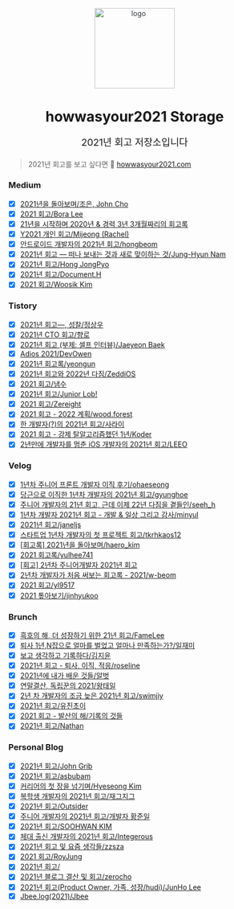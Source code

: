 <p align="center" style="color: #343a40">
  <img src="https://user-images.githubusercontent.com/9082598/147968108-7bdfa706-e1cc-44db-b54b-c44f65de2e33.jpg" alt="logo" height="160px">
  <h1 align="center">howwasyour2021 Storage</h1>
</p>
<p align="center" style="font-size: 1.2rem;">2021년 회고 저장소입니다</p>

> 2021년 회고를 보고 싶다면 🚀 [howwasyour2021.com](https://howwasyour2021.com)

### Medium
- [x] [2021년을 돌아보며/조은, John Cho](https://euncho.medium.com/2021%EB%85%84%EC%9D%84-%EB%8F%8C%EC%95%84%EB%B3%B4%EB%A9%B0-58c1bf88b44b)
- [x] [2021 회고/Bora Lee](https://violetboralee.medium.com/2021-%ED%9A%8C%EA%B3%A0-20616cec9f2d?p=20616cec9f2d)
- [x] [21년을 시작하며 2020년 & 경력 3년 3개월짜리의 회고록](https://geniusk.medium.com/21%EB%85%84%EC%9D%84-%EC%8B%9C%EC%9E%91%ED%95%98%EB%A9%B0-2020%EB%85%84-%EA%B2%BD%EB%A0%A5-3%EB%85%84-3%EA%B0%9C%EC%9B%94%EC%A7%9C%EB%A6%AC%EC%9D%98-%ED%9A%8C%EA%B3%A0%EB%A1%9D-3e5cca831a48)
- [x] [Y2021 개인 회고/Mijeong (Rachel)](https://mjspring.medium.com/y2021-%EA%B0%9C%EC%9D%B8-%ED%9A%8C%EA%B3%A0-5fae6b8d6077?p=5fae6b8d6077)
- [x] [안드로이드 개발자의 2021년 회고/hongbeom](https://hongbeomi.medium.com/%EC%95%88%EB%93%9C%EB%A1%9C%EC%9D%B4%EB%93%9C-%EA%B0%9C%EB%B0%9C%EC%9E%90%EC%9D%98-2021%EB%85%84-%ED%9A%8C%EA%B3%A0-79b38173127d)
- [x] [2021년 회고 — 떠나 보내는 것과 새로 맞이하는 것/Jung-Hyun Nam](https://cloudeveloper.net/2021%EB%85%84-%ED%9A%8C%EA%B3%A0-%EB%96%A0%EB%82%98-%EB%B3%B4%EB%82%B4%EB%8A%94-%EA%B2%83%EA%B3%BC-%EC%83%88%EB%A1%9C-%EB%A7%9E%EC%9D%B4%ED%95%98%EB%8A%94-%EA%B2%83-a6a4adef761e)
- [x] [2021년 회고/Hong JongPyo](https://honor-driven.dev/2021%EB%85%84-%ED%9A%8C%EA%B3%A0-144643540bba)
- [x] [2021년 회고/Document.H](https://medium.com/h-document/2021%EB%85%84-%ED%9A%8C%EA%B3%A0-1e50c1c73760)
- [x] [2021 회고/Woosik Kim](https://well-balanced.medium.com/2021-%ED%9A%8C%EA%B3%A0-fedee5f974f5)

### Tistory
- [x] [2021년 회고―, 성찰/정상우](https://pronist.tistory.com/159)
- [x] [2021년 CTO 회고/향로](https://jojoldu.tistory.com/626)
- [x] [2021년 회고 (부제: 셀프 인터뷰)/Jaeyeon Baek](https://jybaek.tistory.com/945)
- [x] [Adios 2021/DevOwen](https://devowen.com/433)
- [x] [2021년 회고록/yeongun](https://yeongunheo.tistory.com/entry/%F0%9F%92%BB2021%EB%85%84-%ED%9A%8C%EA%B3%A0%EB%A1%9D)
- [x] [2021년 회고와 2022년 다짐/ZeddiOS](https://zeddios.tistory.com/1330)
- [x] [2021 회고/냄수](https://nsios.tistory.com/172)
- [x] [2021년 회고/Junior Lob!](https://lob-dev.tistory.com/entry/2021%EB%85%84-%ED%9A%8C%EA%B3%A0)
- [x] [2021 회고/Zereight](https://zereight.tistory.com/1147)
- [x] [2021 회고 - 2022 계획/wood.forest](https://woodforest.tistory.com/851)
- [x] [한 개발자(?)의 2021년 회고/사라이](https://saranf-click.tistory.com/29?category=871408)
- [x] [2021 회고 - 강제 탈알고리즘했던 1년/Koder](https://blog.koderpark.dev/m/216)
- [x] [2년만에 개발자를 멈춘 iOS 개발자의 2021년 회고/LEEO](https://dev200ok.blogspot.com/2022/01/2-ios-2021.html)

### Velog
- [x] [1년차 주니어 프론트 개발자 이직 후기/ohaeseong](https://velog.io/@ohaeseong/1%EB%85%84%EC%B0%A8-%EC%A3%BC%EB%8B%88%EC%96%B4-%ED%94%84%EB%A1%A0%ED%8A%B8-%EA%B0%9C%EB%B0%9C%EC%9E%90-%EC%9D%B4%EC%A7%81-%ED%9B%84%EA%B8%B0)
- [x] [당근으로 이직한 1년차 개발자의 2021년 회고/gyunghoe](https://velog.io/@gyunghoe/%EB%8B%B9%EA%B7%BC%EC%9C%BC%EB%A1%9C-%EC%9D%B4%EC%A7%81%ED%95%9C-1%EB%85%84%EC%B0%A8-%EA%B0%9C%EB%B0%9C%EC%9E%90%EC%9D%98-2021%EB%85%84-%ED%9A%8C%EA%B3%A0)
- [x] [주니어 개발자의 21년 회고, 근데 이제 22년 다짐을 곁들인/seeh_h](https://velog.io/@seeh_h/21%EB%85%84-%ED%9A%8C%EA%B3%A0)
- [x] [1년차 개발자 2021년 회고 - 개발 & 일상 그리고 감사/minyul](https://velog.io/@minyul/2021%EB%85%84-%ED%9A%8C%EA%B3%A0)
- [x] [2021년 회고/janeljs](https://velog.io/@janeljs/2021%EB%85%84-%ED%9A%8C%EA%B3%A0)
- [x] [스타트업 1년차 개발자의 첫 프로젝트 회고/tkrhkaos12](https://velog.io/@tkrhkaos12/%EC%8A%A4%ED%83%80%ED%8A%B8%EC%97%85-1%EB%85%84%EC%B0%A8-%EA%B0%9C%EB%B0%9C%EC%9E%90%EC%9D%98-%EC%B2%AB-%ED%94%84%EB%A1%9C%EC%A0%9D%ED%8A%B8-%ED%9A%8C%EA%B3%A0)
- [x] [[회고록] 2021년을 돌아보며/haero_kim](https://velog.io/@haero_kim/%ED%9A%8C%EA%B3%A0%EB%A1%9D-2021%EB%85%84%EC%9D%84-%EB%8F%8C%EC%95%84%EB%B3%B4%EB%A9%B0)
- [x] [2021 회고록/yulhee741](https://velog.io/@yulhee741/2021-%ED%9A%8C%EA%B3%A0%EB%A1%9D)
- [x] [[회고] 2년차 주니어개발자 2021년 회고](https://velog.io/@kimyeji203/%ED%9A%8C%EA%B3%A0-2%EB%85%84%EC%B0%A8-%EC%A3%BC%EB%8B%88%EC%96%B4%EA%B0%9C%EB%B0%9C%EC%9E%90-2021%EB%85%84-%ED%9A%8C%EA%B3%A0)
- [x] [2년차 개발자가 처음 써보는 회고록 - 2021/w-beom](https://velog.io/@w-beom/1.5%EB%85%84%EC%B0%A8-%EA%B0%9C%EB%B0%9C%EC%9E%90%EA%B0%80-%EC%B2%98%EC%9D%8C-%EC%8D%A8%EB%B3%B4%EB%8A%94-%ED%9A%8C%EA%B3%A0%EB%A1%9D-2021)
- [x] [2021 회고/yl9517](https://velog.io/@yl9517/2021-%ED%9A%8C%EA%B3%A0)
- [x] [2021 톺아보기/jinhyukoo](https://velog.io/@jinhyukoo/2021-%ED%86%BA%EC%95%84%EB%B3%B4%EA%B8%B0)

### Brunch
- [x] [흑호의 해, 더 성장하기 위한 21년 회고/FameLee](https://brunch.co.kr/@famelee/51)
- [x] [퇴사 1년,N잡으로 얼마를 벌었고 얼마나 만족하는가?/일재미](https://brunch.co.kr/@dailylifefun/27)
- [x] [보고 생각하고 기록하다/김지윤](https://brunch.co.kr/@outlines/60)
- [x] [2021년 회고 - 퇴사, 이직, 적응/roseline](https://brunch.co.kr/@roseline/29)
- [x] [2021년에 내가 배운 것들/알벗](https://brunch.co.kr/@albertlee12uqzv/38)
- [x] [연말결산, 독립꾼의 2021/왕태일](https://brunch.co.kr/@theking/20)
- [x] [2년 차 개발자의 조금 늦은 2021년 회고/swimjiy](https://brunch.co.kr/@swimjiy/38)
- [x] [2021년 회고/유진초이](https://brunch.co.kr/@eugeen/5)
- [x] [2021 회고 - 발산의 해/기록의 것들](https://brunch.co.kr/@billower/21)
- [x] [2021년 회고/Nathan](https://brunch.co.kr/@skeks463/45)

### Personal Blog 
- [x] [2021년 회고/John Grib](https://johngrib.github.io/wiki/review/2021/)
- [x] [2021년 회고/asbubam](https://blog.2dal.com/2021/12/29/2021%eb%85%84-%ed%9a%8c%ea%b3%a0/)
- [x] [커리어의 첫 장을 넘기며/Hyeseong Kim](https://blog.cometkim.kr/posts/the-first-page-of-my-career/)
- [x] [복학생 개발자의 2021년 회고/재그지그](https://wormwlrm.github.io/2021/12/29/2021-Retrospect.html)
- [x] [2021년 회고/Outsider](https://blog.outsider.ne.kr/1575)
- [x] [주니어 개발자의 2021년 회고/개발자 황준일](https://junilhwang.github.io/TIL/Review/2021-year/end/)
- [x] [2021년 회고/SOOHWAN KIM](https://sooftware.io/2021)
- [x] [체대 출신 개발자의 2021년 회고/Integerous](https://ryan-han.com/post/memoirs/memoirs2021/)
- [x] [2021년 회고 및 요즘 생각들/zzsza](https://zzsza.github.io/)
- [x] [2021 회고/RoyJung](https://roy-jung.github.io/211231-review-2021/)
- [x] [2021년 회고/](https://kimtoma.com/2021/12/31/retrospective-2021/)
- [x] [2021년 블로그 결산 및 회고/zerocho](https://www.zerocho.com/category/etc/post/61d064b6a7f9490004dd9358)
- [x] [2021년 회고(Product Owner, 가족, 성장/hudi)/JunHo Lee](https://junholee.me/2021-retrospect/)
- [x] [Jbee.log(2021)/Jbee](https://jbee.io/essay/2021_retro/)
